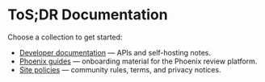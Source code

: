 # ToS;DR Documentation

Choose a collection to get started:

- [Developer documentation](dev/README.md) — APIs and self-hosting notes.
- [Phoenix guides](phoenix/README.md) — onboarding material for the Phoenix review platform.
- [Site policies](site/README.md) — community rules, terms, and privacy notices.
